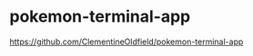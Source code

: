 # pokemon-terminal-app
<!-- 
A link to your GitHub repository
Ensure the repository (repo) is accessible by your Educators -->
https://github.com/ClementineOldfield/pokemon-terminal-app


<!-- Description of the app, including:
Purpose -->



<!-- Functionality -->

<!-- Instructions for use -->

<!-- Screenshots -->

<!-- Details of design & planning process including, -->

<!-- Evidence of app idea brainstorming sessions -->

<!-- app User/Workflow diagram -->

<!-- Project plan & timeline -->

<!-- Screenshots of Trello board(s) -->
